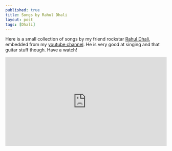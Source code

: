 ```yaml
---
published: true
title: Songs by Rahul Dhali
layout: post
tags: [Dhali]
---
```

Here is a small collection of songs by my friend rockstar [Rahul Dhali](https://www.facebook.com/rahul.dhali.5), embedded from my [youtube channel](http://www.youtube.com/user/yatteendra). He is very good at singing and that guitar stuff though. Have a watch! 

<style>
.videoWrapperOuter {
  max-width:640px; 
  margin-left:auto;
  margin-right:auto;
}
.videoWrapperInner {
  float: none;
  clear: both;
  width: 100%;
  position: relative;
  padding-bottom: 50%;
  padding-top: 25px;
  height: 0;
}
.videoWrapperInner iframe {
  position: absolute;
  top: 0;
  left: 0;
  width: 100%;
  height: 100%;
}
</style>
<div class="videoWrapperOuter">
  <div class="videoWrapperInner">
    <iframe src="https://www.youtube.com/embed/videoseries?list=PLCXKPZtVHGplKJUULvSgDLEghiBjj2S-F" 
      frameborder="0" allowfullscreen></iframe>
  </div>
</div>